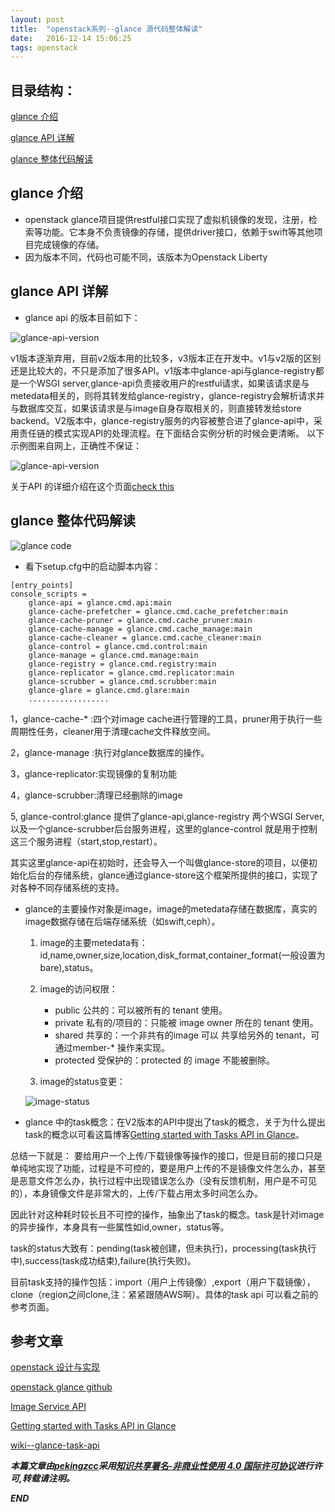 ```yaml
---
layout: post
title:  "openstack系列--glance 源代码整体解读"
date:   2016-12-14 15:06:25
tags: openstack
---
```


## 目录结构：

[glance 介绍](#A)

[glance API 详解](#B)

[glance 整体代码解读 ](#C)



<a name="A"></a>

## glance 介绍

- openstack glance项目提供restful接口实现了虚拟机镜像的发现，注册，检索等功能。它本身不负责镜像的存储，提供driver接口，依赖于swift等其他项目完成镜像的存储。
- 因为版本不同，代码也可能不同，该版本为Openstack Liberty

 
<a name="B"></a>

## glance API 详解

- glance api 的版本目前如下：

 ![glance-api-version](https://raw.githubusercontent.com/zhangchenchen/zhangchenchen.github.io/hexo/images/20161214-glance-api-version.png)

  v1版本逐渐弃用，目前v2版本用的比较多，v3版本正在开发中。v1与v2版的区别还是比较大的，不只是添加了很多API。v1版本中glance-api与glance-registry都是一个WSGI server,glance-api负责接收用户的restful请求，如果该请求是与metedata相关的，则将其转发给glance-registry，glance-registry会解析请求并与数据库交互，如果该请求是与image自身存取相关的，则直接转发给store backend。V2版本中，glance-registry服务的内容被整合进了glance-api中，采用责任链的模式实现API的处理流程。在下面结合实例分析的时候会更清晰。
  以下示例图来自网上，正确性不保证：

 ![glance-api-version](https://raw.githubusercontent.com/zhangchenchen/zhangchenchen.github.io/hexo/images/20161214-glance-api-version.png)

 关于API 的详细介绍在这个页面[check this](http://developer.openstack.org/api-ref/image/v2/index.html)


<a name="C"></a>

## glance 整体代码解读


![glance code](https://raw.githubusercontent.com/zhangchenchen/zhangchenchen.github.io/hexo/images/20161214-glance-code.png)

- 看下setup.cfg中的启动脚本内容：

```
[entry_points]
console_scripts =
    glance-api = glance.cmd.api:main
    glance-cache-prefetcher = glance.cmd.cache_prefetcher:main
    glance-cache-pruner = glance.cmd.cache_pruner:main
    glance-cache-manage = glance.cmd.cache_manage:main
    glance-cache-cleaner = glance.cmd.cache_cleaner:main
    glance-control = glance.cmd.control:main
    glance-manage = glance.cmd.manage:main
    glance-registry = glance.cmd.registry:main
    glance-replicator = glance.cmd.replicator:main
    glance-scrubber = glance.cmd.scrubber:main
    glance-glare = glance.cmd.glare:main
    ..................
```

1，glance-cache-* :四个对image cache进行管理的工具，pruner用于执行一些周期性任务，cleaner用于清理cache文件释放空间。

2，glance-manage :执行对glance数据库的操作。

3，glance-replicator:实现镜像的复制功能

4，glance-scrubber:清理已经删除的image

5, glance-control:glance 提供了glance-api,glance-registry 两个WSGI Server,以及一个glance-scrubber后台服务进程，这里的glance-control 就是用于控制这三个服务进程（start,stop,restart）。


其实这里glance-api在初始时，还会导入一个叫做glance-store的项目，以便初始化后台的存储系统，glance通过glance-store这个框架所提供的接口，实现了对各种不同存储系统的支持。

- glance的主要操作对象是image，image的metedata存储在数据库，真实的image数据存储在后端存储系统（如swift,ceph）。

     1. image的主要metedata有：id,name,owner,size,location,disk_format,container_format(一般设置为bare),status。

     2. image的访问权限：

        - public 公共的：可以被所有的 tenant 使用。
        - private 私有的/项目的：只能被 image owner 所在的 tenant 使用。
        - shared 共享的：一个非共有的image 可以 共享给另外的 tenant，可通过member-* 操作来实现。
        - protected 受保护的：protected 的 image 不能被删除。
        
     3. image的status变更：

    ![image-status](https://raw.githubusercontent.com/zhangchenchen/zhangchenchen.github.io/hexo/images/574303-20160130210517989-1038953385.png)

- glance 中的task概念：在V2版本的API中提出了task的概念，关于为什么提出task的概念以可看这篇博客[Getting started with Tasks API in Glance](https://geetikabatra.wordpress.com/2015/06/15/getting-started-with-tasks-api-in-glance/)。
 
总结一下就是： 要给用户一个上传/下载镜像等操作的接口，但是目前的接口只是单纯地实现了功能，过程是不可控的，要是用户上传的不是镜像文件怎么办，甚至是恶意文件怎么办，执行过程中出现错误怎么办（没有反馈机制，用户是不可见的），本身镜像文件是非常大的，上传/下载占用太多时间怎么办。
 
因此针对这种耗时较长且不可控的操作，抽象出了task的概念。task是针对image的异步操作，本身具有一些属性如id,owner，status等。

task的status大致有：pending(task被创建，但未执行)，processing(task执行中),success(task成功结束),failure(执行失败)。

目前task支持的操作包括：import（用户上传镜像）,export（用户下载镜像），clone（region之间clone,注：紧紧跟随AWS啊）。具体的task api 可以看之前的参考页面。






## 参考文章

[openstack 设计与实现](https://book.douban.com/subject/26374647/)

[openstack glance github](https://github.com/openstack/glance)

[Image Service API ](http://developer.openstack.org/api-ref/image/v2/index.html#images)

[Getting started with Tasks API in Glance](https://geetikabatra.wordpress.com/2015/06/15/getting-started-with-tasks-api-in-glance/)

[wiki--glance-task-api](https://wiki.openstack.org/wiki/Glance-tasks-api)

***本篇文章由[pekingzcc](https://zhangchenchen.github.io/)采用[知识共享署名-非商业性使用 4.0 国际许可协议](https://creativecommons.org/licenses/by-nc-sa/4.0/)进行许可,转载请注明。***


 ***END***
